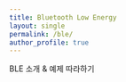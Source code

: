 ```yaml
---
title: Bluetooth Low Energy
layout: single
permalink: /ble/
author_profile: true
---
```


BLE 소개 & 예제 따라하기